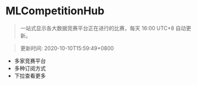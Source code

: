 # MLCompetitionHub

> 一站式显示各大数据竞赛平台正在进行的比赛，每天 16:00 UTC+8 自动更新。
  
> 更新时间: 2020-10-10T15:59:49+0800 

* 多家竞赛平台
* 多种订阅方式
* 下拉查看更多